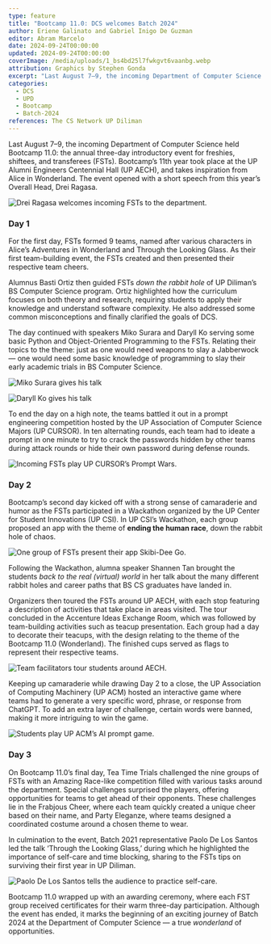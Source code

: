 ```yaml
---
type: feature
title: "Bootcamp 11.0: DCS welcomes Batch 2024"
author: Eriene Galinato and Gabriel Inigo De Guzman
editor: Abram Marcelo
date: 2024-09-24T00:00:00
updated: 2024-09-24T00:00:00
coverImage: /media/uploads/1_bs4bd25l7fwkgvt6vaanbg.webp
attribution: Graphics by Stephen Gonda
excerpt: "Last August 7–9, the incoming Department of Computer Science held Bootcamp 11.0: the annual three-day introductory event for freshies, shiftees, and transferees (FSTs). Bootcamp’s 11th year took place at the UP Alumni Engineers Centennial Hall (UP AECH), and takes inspiration from Alice in Wonderland. The event opened with a short speech from this year’s Overall Head, Drei Ragasa."
categories:
  - DCS
  - UPD
  - Bootcamp
  - Batch-2024
references: The CS Network UP Diliman
---
```

Last August 7–9, the incoming Department of Computer Science held Bootcamp 11.0: the annual three-day introductory event for freshies, shiftees, and transferees (FSTs). Bootcamp’s 11th year took place at the UP Alumni Engineers Centennial Hall (UP AECH), and takes inspiration from Alice in Wonderland. The event opened with a short speech from this year’s Overall Head, Drei Ragasa.

![Drei Ragasa welcomes incoming FSTs to the department.](/media/uploads/0_2nfmdxgxyv9bki9i.webp "Drei Ragasa welcomes incoming FSTs to the department.")

### Day 1

For the first day, FSTs formed 9 teams, named after various characters in Alice’s Adventures in Wonderland and Through the Looking Glass. As their first team-building event, the FSTs created and then presented their respective team cheers.

Alumnus Basti Ortiz then guided FSTs _down the rabbit hole_ of UP Diliman’s BS Computer Science program. Ortiz highlighted how the curriculum focuses on both theory and research, requiring students to apply their knowledge and understand software complexity. He also addressed some common misconceptions and finally clarified the goals of DCS.

The day continued with speakers Miko Surara and Daryll Ko serving some basic Python and Object-Oriented Programming to the FSTs. Relating their topics to the theme: just as one would need weapons to slay a Jabberwock — one would need some basic knowledge of programming to slay their early academic trials in BS Computer Science.

![Miko Surara gives his talk](/media/uploads/0_cx6hr485df-pxj-n.webp "Miko Surara gives his talk")

![Daryll Ko gives his talk](/media/uploads/0_z6uthzo_zqnouma7.webp "Daryll Ko gives his talk")

To end the day on a high note, the teams battled it out in a prompt engineering competition hosted by the UP Association of Computer Science Majors (UP CURSOR). In ten alternating rounds, each team had to ideate a prompt in one minute to try to crack the passwords hidden by other teams during attack rounds or hide their own password during defense rounds.

![Incoming FSTs play UP CURSOR’s Prompt Wars.](/media/uploads/0_kl4_m02mdayirghq.webp "Incoming FSTs play UP CURSOR’s Prompt Wars.")

### Day 2

Bootcamp’s second day kicked off with a strong sense of camaraderie and humor as the FSTs participated in a Wackathon organized by the UP Center for Student Innovations (UP CSI). In UP CSI’s Wackathon, each group proposed an app with the theme of **ending the human race**, down the rabbit hole of chaos.

![One group of FSTs present their app Skibi-Dee Go.](/media/uploads/0_jmtdbnctb4z-qsot.webp "One group of FSTs present their app Skibi-Dee Go.")

Following the Wackathon, alumna speaker Shannen Tan brought the students _back to the real (virtual) world_ in her talk about the many different rabbit holes and career paths that BS CS graduates have landed in.

Organizers then toured the FSTs around UP AECH, with each stop featuring a description of activities that take place in areas visited. The tour concluded in the Accenture Ideas Exchange Room, which was followed by team-building activities such as teacup presentation. Each group had a day to decorate their teacups, with the design relating to the theme of the Bootcamp 11.0 (Wonderland). The finished cups served as flags to represent their respective teams.

![Team facilitators tour students around AECH.](/media/uploads/0_si-xsz3tts9pl7um.webp "Team facilitators tour students around AECH.")

Keeping up camaraderie while drawing Day 2 to a close, the UP Association of Computing Machinery (UP ACM) hosted an interactive game where teams had to generate a very specific word, phrase, or response from ChatGPT. To add an extra layer of challenge, certain words were banned, making it more intriguing to win the game.

![Students play UP ACM’s AI prompt game.](/media/uploads/0_hkjdzbnrulo6habz.webp "Students play UP ACM’s AI prompt game.")

### Day 3

On Bootcamp 11.0’s final day, Tea Time Trials challenged the nine groups of FSTs with an Amazing Race-like competition filled with various tasks around the department. Special challenges surprised the players, offering opportunities for teams to get ahead of their opponents. These challenges lie in the Frabjous Cheer, where each team quickly created a unique cheer based on their name, and Party Eleganze, where teams designed a coordinated costume around a chosen theme to wear.

In culmination to the event, Batch 2021 representative Paolo De Los Santos led the talk ‘Through the Looking Glass,’ during which he highlighted the importance of self-care and time blocking, sharing to the FSTs tips on surviving their first year in UP Diliman.

![Paolo De Los Santos tells the audience to practice self-care.](/media/uploads/0_6yhbsofotbh6j-9m.webp "Paolo De Los Santos tells the audience to practice self-care.")

Bootcamp 11.0 wrapped up with an awarding ceremony, where each FST group received certificates for their warm three-day participation. Although the event has ended, it marks the beginning of an exciting journey of Batch 2024 at the Department of Computer Science — a true _wonderland_ of opportunities.
